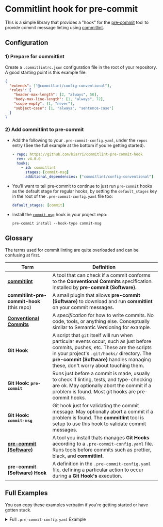 # Commitlint hook for pre-commit

This is a simple library that provides a "hook" for the
[pre-commit](https://pre-commit.com/) tool to provide commit message
linting using [commitlint](https://commitlint.js.org/#/).

## Configuration

### 1) Prepare for commitlint

Create a `.commitlintrc.json` configuration file in the root of your
repository. A good starting point is this example file:

```json
{
  "extends": ["@commitlint/config-conventional"],
  "rules": {
    "header-max-length": [2, "always", 50],
    "body-max-line-length": [1, "always", 72],
    "scope-empty": [1, "never"],
    "subject-case": [1, "always", "sentence-case"]
  }
}
```

### 2) Add commitlint to pre-commit

- Add the following to your `.pre-commit-config.yaml`, under the `repos`
  entry (See the full example at the bottom if you're getting started). 

  ```yaml
  - repo: https://github.com/biarri/commitlint-pre-commit-hook
    rev: v4.0.0
    hooks:
      - id: commitlint
        stages: [commit-msg]
        additional_dependencies: ["commitlint/config-conventional"]
  ```

- You'll want to tell pre-commit to continue to just run `pre-commit`
  hooks as the default stage for regular hooks, by setting the
  `default_stages` key in the root of the `.pre-commit-config.yaml` file
  too:

  ```yaml
  default_stages: [commit]
  ```

- Install the [`commit-msg`](https://pre-commit.com/#pre-commit-for-commit-messages) hook in your project repo:
  ```shell
  pre-commit install --hook-type commit-msg
  ```

## Glossary

The terms used for commit linting are quite overloaded and can be
confusing at first.

| Term                                                                       | Definition                                                                                                                                                                                                                                                          |
| -------------------------------------------------------------------------- | ------------------------------------------------------------------------------------------------------------------------------------------------------------------------------------------------------------------------------------------------------------------- |
| **[commitlint](https://commitlint.js.org)**                                | A tool that can check if a commit conforms to the **Conventional Commits** specification. Installed by **pre-commit (Software)**.                                                                                                                                   |
| **commitlint-pre-commit-hook** (this repo)                                 | A small plugin that allows **pre-commit (Software)** to download and run **commitlint** on your commit messages.                                                                                                                                                    |
| **[Conventional Commits](https://www.conventionalcommits.org/en/v1.0.0/)** | A _specification_ for how to write commits. No code, tools, or anything else. Conceptually similar to Semantic Versioning for example.                                                                                                                              |
| **Git Hook**                                                               | A script that `git` itself will run when particular events occur, such as just before commits, pushes, etc. These are the scripts in your project's `.git/hooks/` directory. The **pre-commit (Software)** handles managing these, don't worry about touching them. |
| **Git Hook: `pre-commit`**                                                 | Runs just before a commit is made, usually to check if linting, tests, and type-checking are ok. May optionally abort the commit if a problem is found. Most git hooks are pre-commit hooks.                                                                        |
| **Git Hook: `commit-msg`**                                                 | Git hook just for validating the commit message. May optionally abort a commit if a problem is found. The **commitlint** tool is setup to use this hook to validate commit messages.                                                                                |
| **[pre-commit (Software)](https://pre-commit.com/)**                       | A tool you install thats manages **Git Hooks** according to a `.pre-commit-config.yaml` file. Runs tools before commits such as prettier, black, and **commitlint**.                                                                                                |
| **pre-commit (Software) Hook**                                             | A definition in the `.pre-commit-config.yaml` file, defining a particular action to occur during a **Git Hook's** execution.                                                                                                                                        |

## Full Examples

You can copy these examples verbatim if you're getting started or have
gotten stuck.

<details>
  <summary>Full <code>.pre-commit-config.yaml</code> Example</summary>
  
  ```yaml
  default_stages: [commit]

  repos:
    - repo: https://github.com/pre-commit/pre-commit-hooks
      rev: v3.3.0
      hooks:
        - id: end-of-file-fixer
        - id: trailing-whitespace
    - repo: https://github.com/psf/black
      rev: stable
      hooks:
        - id: black
    - repo: https://github.com/prettier/prettier
      rev: 2.1.2
      hooks:
        - id: prettier
    - repo: https://github.com/biarri/commitlint-pre-commit-hook
      rev: v4.0.0
      hooks:
        - id: commitlint
          stages: [commit-msg]
          additional_dependencies: ["@commitlint/config-conventional"]
  ```

</details>

